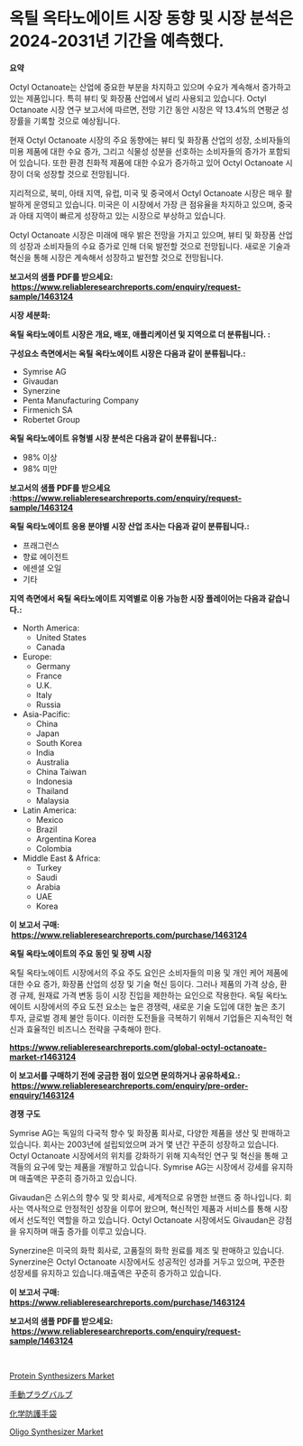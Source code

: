 <p><h1>옥틸 옥타노에이트 시장 동향 및 시장 분석은 2024-2031년 기간을 예측했다.</h1></p><p><strong>요약</strong></p>
<p><p>Octyl Octanoate는 산업에 중요한 부분을 차지하고 있으며 수요가 계속해서 증가하고 있는 제품입니다. 특히 뷰티 및 화장품 산업에서 널리 사용되고 있습니다. Octyl Octanoate 시장 연구 보고서에 따르면, 전망 기간 동안 시장은 약 13.4%의 연평균 성장률을 기록할 것으로 예상됩니다.</p><p>현재 Octyl Octanoate 시장의 주요 동향에는 뷰티 및 화장품 산업의 성장, 소비자들의 미용 제품에 대한 수요 증가, 그리고 식물성 성분을 선호하는 소비자들의 증가가 포함되어 있습니다. 또한 환경 친화적 제품에 대한 수요가 증가하고 있어 Octyl Octanoate 시장이 더욱 성장할 것으로 전망됩니다.</p><p>지리적으로, 북미, 아태 지역, 유럽, 미국 및 중국에서 Octyl Octanoate 시장은 매우 활발하게 운영되고 있습니다. 미국은 이 시장에서 가장 큰 점유율을 차지하고 있으며, 중국과 아태 지역이 빠르게 성장하고 있는 시장으로 부상하고 있습니다.</p><p>Octyl Octanoate 시장은 미래에 매우 밝은 전망을 가지고 있으며, 뷰티 및 화장품 산업의 성장과 소비자들의 수요 증가로 인해 더욱 발전할 것으로 전망됩니다. 새로운 기술과 혁신을 통해 시장은 계속해서 성장하고 발전할 것으로 전망됩니다.</p></p>
<p><strong>보고서의 샘플 PDF를 받으세요: &nbsp;<a href="https://www.reliableresearchreports.com/enquiry/request-sample/1463124">https://www.reliableresearchreports.com/enquiry/request-sample/1463124</a></strong></p>
<p><strong>시장 세분화:</strong></p>
<p><strong> 옥틸 옥타노에이트 시장은 개요, 배포, 애플리케이션 및 지역으로 더 분류됩니다. :</strong></p>
<p><strong>구성요소 측면에서는 옥틸 옥타노에이트 시장은 다음과 같이 분류됩니다.:</strong></p>
<p><ul><li>Symrise AG</li><li>Givaudan</li><li>Synerzine</li><li>Penta Manufacturing Company</li><li>Firmenich SA</li><li>Robertet Group</li></ul></p>
<p><strong> 옥틸 옥타노에이트 유형별 시장 분석은 다음과 같이 분류됩니다.:</strong></p>
<p><ul><li>98% 이상</li><li>98% 미만</li></ul></p>
<p><strong>보고서의 샘플 PDF를 받으세요 :<a href="https://www.reliableresearchreports.com/enquiry/request-sample/1463124">https://www.reliableresearchreports.com/enquiry/request-sample/1463124</a></strong></p>
<p><strong> 옥틸 옥타노에이트 응용 분야별 시장 산업 조사는 다음과 같이 분류됩니다.:</strong></p>
<p><ul><li>프래그런스</li><li>향료 에이전트</li><li>에센셜 오일</li><li>기타</li></ul></p>
<p><strong>지역 측면에서 옥틸 옥타노에이트 지역별로 이용 가능한 시장 플레이어는 다음과 같습니다.:</strong></p>
<p><ul>
    <li>
        North America:
        <ul>
            <li>United States</li>
            <li>Canada</li>
        </ul>
    </li>
    <li>
        Europe:
        <ul>
            <li>Germany</li>
            <li>France</li>
            <li>U.K.</li>
            <li>Italy</li>
            <li>Russia</li>
        </ul>
    </li>
    <li>
        Asia-Pacific:
        <ul>
            <li>China</li>
            <li>Japan</li>
            <li>South Korea</li>
            <li>India</li>
            <li>Australia</li>
            <li>China Taiwan</li>
            <li>Indonesia</li>
            <li>Thailand</li>
            <li>Malaysia</li>
        </ul>
    </li>
    <li>
        Latin America:
        <ul>
            <li>Mexico</li>
            <li>Brazil</li>
            <li>Argentina Korea</li>
            <li>Colombia</li>
        </ul>
    </li>
    <li>
        Middle East & Africa:
        <ul>
            <li>Turkey</li>
            <li>Saudi</li>
            <li>Arabia</li>
            <li>UAE</li>
            <li>Korea</li>
        </ul>
    </li>
    </ul></p>
<p><strong>이 보고서 구매: &nbsp;<a href="https://www.reliableresearchreports.com/purchase/1463124">https://www.reliableresearchreports.com/purchase/1463124</a></strong></p>
<p><strong>옥틸 옥타노에이트의 주요 동인 및 장벽 시장</strong></p>
<p><p>옥틸 옥타노에이트 시장에서의 주요 주도 요인은 소비자들의 미용 및 개인 케어 제품에 대한 수요 증가, 화장품 산업의 성장 및 기술 혁신 등이다. 그러나 제품의 가격 상승, 환경 규제, 원재료 가격 변동 등이 시장 진입을 제한하는 요인으로 작용한다. 옥틸 옥타노에이트 시장에서의 주요 도전 요소는 높은 경쟁력, 새로운 기술 도입에 대한 높은 초기 투자, 글로벌 경제 불안 등이다. 이러한 도전들을 극복하기 위해서 기업들은 지속적인 혁신과 효율적인 비즈니스 전략을 구축해야 한다.</p></p>
<p><strong><a href="https://www.reliableresearchreports.com/global-octyl-octanoate-market-r1463124">https://www.reliableresearchreports.com/global-octyl-octanoate-market-r1463124</a></strong></p>
<p><strong>이 보고서를 구매하기 전에 궁금한 점이 있으면 문의하거나 공유하세요.: &nbsp;<a href="https://www.reliableresearchreports.com/enquiry/pre-order-enquiry/1463124">https://www.reliableresearchreports.com/enquiry/pre-order-enquiry/1463124</a></strong></p>
<p><strong>경쟁 구도</strong></p>
<p><p>Symrise AG는 독일의 다국적 향수 및 화장품 회사로, 다양한 제품을 생산 및 판매하고 있습니다. 회사는 2003년에 설립되었으며 과거 몇 년간 꾸준히 성장하고 있습니다. Octyl Octanoate 시장에서의 위치를 강화하기 위해 지속적인 연구 및 혁신을 통해 고객들의 요구에 맞는 제품을 개발하고 있습니다. Symrise AG는 시장에서 강세를 유지하며 매출액은 꾸준히 증가하고 있습니다.</p><p>Givaudan은 스위스의 향수 및 맛 회사로, 세계적으로 유명한 브랜드 중 하나입니다. 회사는 역사적으로 안정적인 성장을 이루어 왔으며, 혁신적인 제품과 서비스를 통해 시장에서 선도적인 역할을 하고 있습니다. Octyl Octanoate 시장에서도 Givaudan은 강점을 유지하며 매출 증가를 이루고 있습니다.</p><p>Synerzine은 미국의 화학 회사로, 고품질의 화학 원료를 제조 및 판매하고 있습니다. Synerzine은 Octyl Octanoate 시장에서도 성공적인 성과를 거두고 있으며, 꾸준한 성장세를 유지하고 있습니다.매출액은 꾸준히 증가하고 있습니다.</p></p>
<p><strong>이 보고서 구매: &nbsp; <a href="https://www.reliableresearchreports.com/purchase/1463124">https://www.reliableresearchreports.com/purchase/1463124</a></strong></p>
<p><strong>보고서의 샘플 PDF를 받으세요: &nbsp;<a href="https://www.reliableresearchreports.com/enquiry/request-sample/1463124">https://www.reliableresearchreports.com/enquiry/request-sample/1463124</a></strong><strong></strong></p>
<p>&nbsp;</p>
<p><p><a href="https://github.com/angelajermaine/Market-Research-Report-List-3/blob/main/protein-synthesizers-market.md">Protein Synthesizers Market</a></p><p><a href="https://medium.com/@clairhane2018/%E6%89%8B%E5%8B%95%E3%83%97%E3%83%A9%E3%82%B0%E5%BC%81%E5%B8%82%E5%A0%B4%E3%82%A4%E3%83%B3%E3%82%B5%E3%82%A4%E3%83%88-%E5%B8%82%E5%A0%B4%E5%8B%95%E5%90%91-%E6%88%90%E9%95%B7-2024%E5%B9%B4%E3%81%8B%E3%82%892031%E5%B9%B4%E3%81%BE%E3%81%A7%E3%81%AE%E4%BA%88%E6%B8%AC-4b30cac0ff32">手動プラグバルブ</a></p><p><a href="https://medium.com/@clairhane2018/%E5%8C%96%E5%AD%A6%E9%98%B2%E8%AD%B7%E6%89%8B%E8%A2%8B%E5%B8%82%E5%A0%B4%E3%83%AC%E3%83%9D%E3%83%BC%E3%83%88%E3%81%AF-%E3%81%93%E3%81%AE%E5%B8%82%E5%A0%B4%E3%81%AE%E6%9C%80%E6%96%B0%E3%81%AE%E3%83%88%E3%83%AC%E3%83%B3%E3%83%89%E3%81%A8%E6%88%90%E9%95%B7%E6%A9%9F%E4%BC%9A%E3%82%92%E6%98%8E%E3%82%89%E3%81%8B%E3%81%AB%E3%81%97%E3%81%A6%E3%81%84%E3%81%BE%E3%81%99-5f69cb033bf3">化学防護手袋</a></p><p><a href="https://github.com/provorikovar/Market-Research-Report-List-4/blob/main/oligo-synthesizer-market.md">Oligo Synthesizer Market</a></p></p>